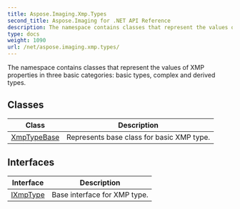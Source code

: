 ```yaml
---
title: Aspose.Imaging.Xmp.Types
second_title: Aspose.Imaging for .NET API Reference
description: The namespace contains classes that represent the values of XMP properties in three basic categories basic types complex and derived types
type: docs
weight: 1090
url: /net/aspose.imaging.xmp.types/
---
```

The namespace contains classes that represent the values of XMP properties in three basic categories: basic types, complex and derived types.

## Classes

| Class | Description |
| --- | --- |
| [XmpTypeBase](./xmptypebase/) | Represents base class for basic XMP type. |
## Interfaces

| Interface | Description |
| --- | --- |
| [IXmpType](./ixmptype/) | Base interface for XMP type. |


